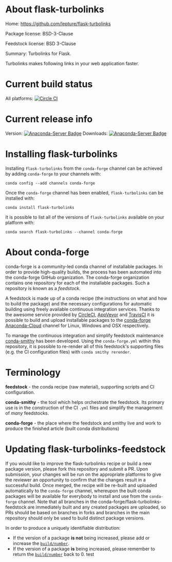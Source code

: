 About flask-turbolinks
======================

Home: https://github.com/lepture/flask-turbolinks

Package license: BSD-3-Clause

Feedstock license: BSD 3-Clause

Summary: Turbolinks for Flask.

Turbolinks makes following links in your web application faster.

Current build status
====================

All platforms: [![Circle CI](https://circleci.com/gh/conda-forge/flask-turbolinks-feedstock.svg?style=shield)](https://circleci.com/gh/conda-forge/flask-turbolinks-feedstock)

Current release info
====================
Version: [![Anaconda-Server Badge](https://anaconda.org/conda-forge/flask-turbolinks/badges/version.svg)](https://anaconda.org/conda-forge/flask-turbolinks)
Downloads: [![Anaconda-Server Badge](https://anaconda.org/conda-forge/flask-turbolinks/badges/downloads.svg)](https://anaconda.org/conda-forge/flask-turbolinks)

Installing flask-turbolinks
===========================

Installing `flask-turbolinks` from the `conda-forge` channel can be achieved by adding `conda-forge` to your channels with:

```
conda config --add channels conda-forge
```

Once the `conda-forge` channel has been enabled, `flask-turbolinks` can be installed with:

```
conda install flask-turbolinks
```

It is possible to list all of the versions of `flask-turbolinks` available on your platform with:

```
conda search flask-turbolinks --channel conda-forge
```


About conda-forge
=================

conda-forge is a community-led conda channel of installable packages.
In order to provide high-quality builds, the process has been automated into the
conda-forge GitHub organization. The conda-forge organization contains one repository
for each of the installable packages. Such a repository is known as a *feedstock*.

A feedstock is made up of a conda recipe (the instructions on what and how to build
the package) and the necessary configurations for automatic building using freely
available continuous integration services. Thanks to the awesome service provided by
[CircleCI](https://circleci.com/), [AppVeyor](http://www.appveyor.com/)
and [TravisCI](https://travis-ci.org/) it is possible to build and upload installable
packages to the [conda-forge](https://anaconda.org/conda-forge)
[Anaconda-Cloud](http://docs.anaconda.org/) channel for Linux, Windows and OSX respectively.

To manage the continuous integration and simplify feedstock maintenance
[conda-smithy](http://github.com/conda-forge/conda-smithy) has been developed.
Using the ``conda-forge.yml`` within this repository, it is possible to re-render all of
this feedstock's supporting files (e.g. the CI configuration files) with ``conda smithy rerender``.


Terminology
===========

**feedstock** - the conda recipe (raw material), supporting scripts and CI configuration.

**conda-smithy** - the tool which helps orchestrate the feedstock.
                   Its primary use is in the construction of the CI ``.yml`` files
                   and simplify the management of *many* feedstocks.

**conda-forge** - the place where the feedstock and smithy live and work to
                  produce the finished article (built conda distributions)


Updating flask-turbolinks-feedstock
===================================

If you would like to improve the flask-turbolinks recipe or build a new
package version, please fork this repository and submit a PR. Upon submission,
your changes will be run on the appropriate platforms to give the reviewer an
opportunity to confirm that the changes result in a successful build. Once
merged, the recipe will be re-built and uploaded automatically to the
`conda-forge` channel, whereupon the built conda packages will be available for
everybody to install and use from the `conda-forge` channel.
Note that all branches in the conda-forge/flask-turbolinks-feedstock are
immediately built and any created packages are uploaded, so PRs should be based
on branches in forks and branches in the main repository should only be used to
build distinct package versions.

In order to produce a uniquely identifiable distribution:
 * If the version of a package **is not** being increased, please add or increase
   the [``build/number``](http://conda.pydata.org/docs/building/meta-yaml.html#build-number-and-string).
 * If the version of a package **is** being increased, please remember to return
   the [``build/number``](http://conda.pydata.org/docs/building/meta-yaml.html#build-number-and-string)
   back to 0.
test

